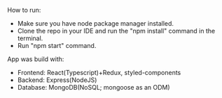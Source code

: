 How to run:
- Make sure you have node package manager installed.
- Clone the repo in your IDE and run the "npm install" command in the terminal.
- Run "npm start" command.

App was build with:
- Frontend: React(Typescript)+Redux, styled-components
- Backend: Express(NodeJS)
- Database: MongoDB(NoSQL; mongoose as an ODM)
